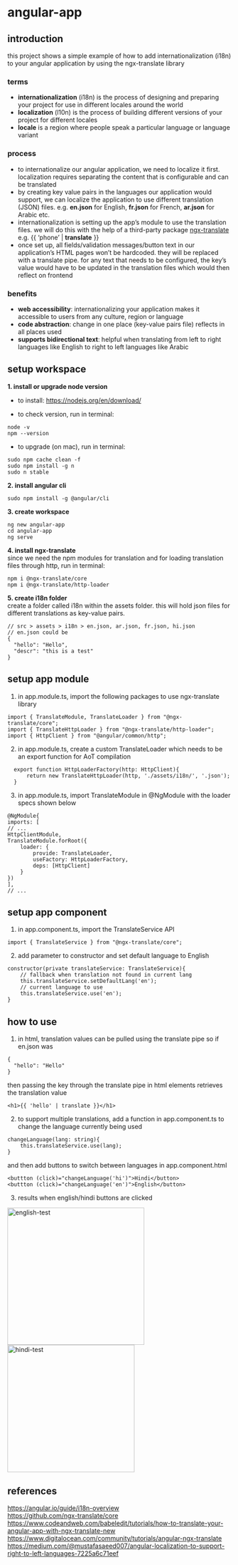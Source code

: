 # angular-app

## introduction

this project shows a simple example of how to add internationalization (i18n) to your angular application by using the ngx-translate library

### terms
- **internationalization** (i18n) is the process of designing and preparing your project for use in different locales around the world 
- **localization** (l10n) is the process of building different versions of your project for different locales
- **locale** is a region where people speak a particular language or language variant

### process
- to internationalize our angular application, we need to localize it first. localization requires separating the content that is configurable and can be translated
- by creating key value pairs in the languages our application would support, we can localize the application to use different translation (JSON) files. e.g. **en.json** for English, **fr.json** for French, **ar.json** for Arabic etc.
- internationalization is setting up the app’s module to use the translation files. we will do this with the help of a third-party package [ngx-translate](https://github.com/ngx-translate/core) e.g. <label> {{ ‘phone’ | **translate** }} </label>
- once set up, all fields/validation messages/button text in our application’s HTML pages won’t be hardcoded. they will be replaced with a translate pipe. for any text that needs to be configured, the key’s value would have to be updated in the translation files which would then reflect on frontend

### benefits
- **web accessibility**: internationalizing your application makes it accessible to users from any culture, region or language 
- **code abstraction**: change in one place (key-value pairs file) reflects in all places used
- **supports bidirectional text**: helpful when translating from left to right languages like English to right to left languages like Arabic

## setup workspace
**1. install or upgrade node version**

- to install: https://nodejs.org/en/download/


- to check version, run in terminal:

```
node -v  
npm --version
```

- to upgrade (on mac), run in terminal:

```
sudo npm cache clean -f
sudo npm install -g n
sudo n stable
```

**2. install angular cli**

```
sudo npm install -g @angular/cli
```

**3. create workspace** 

```
ng new angular-app
cd angular-app
ng serve
```

**4. install ngx-translate**  
since we need the npm modules for translation and for loading translation files through http, run in terminal:  

```
npm i @ngx-translate/core
npm i @ngx-translate/http-loader
```

**5. create i18n folder**  
create a folder called i18n within the assets folder. this will hold json files for different translations as key-value pairs. 
```
// src > assets > i18n > en.json, ar.json, fr.json, hi.json
// en.json could be 
{
  "hello": "Hello",
  "descr": "this is a test"
}
```

## setup app module 
1. in app.module.ts, import the following packages to use ngx-translate library

```
import { TranslateModule, TranslateLoader } from "@ngx-translate/core";
import { TranslateHttpLoader } from "@ngx-translate/http-loader";
import { HttpClient } from "@angular/common/http";
```

2. in app.module.ts, create a custom TranslateLoader which needs to be an export function for AoT compilation
```
  export function HttpLoaderFactory(http: HttpClient){
	  return new TranslateHttpLoader(http, './assets/i18n/', '.json');
  }
```

3. in app.module.ts, import TranslateModule in @NgModule with the loader specs shown below
```
@NgModule{
imports: [
// ...
HttpClientModule,
TranslateModule.forRoot({
	loader: {
		provide: TranslateLoader,
		useFactory: HttpLoaderFactory,
		deps: [HttpClient]
	}
})
],
// ...
```

## setup app component 

1. in app.component.ts, import the TranslateService API
```
import { TranslateService } from "@ngx-translate/core";
```

2. add parameter to constructor and set default language to English
```
constructor(private translateService: TranslateService){
	// fallback when translation not found in current lang
	this.translateService.setDefaultLang('en');
	// current language to use
	this.translateService.use('en');
}
```

## how to use 

1. in html, translation values can be pulled using the translate pipe 
so if en.json was
```
{
  "hello": "Hello"
}
```
then passing the key through the translate pipe in html elements retrieves the translation value
```
<h1>{{ 'hello' | translate }}</h1>
```

2. to support multiple translations, add a function in app.component.ts to change the language currently being used
```
changeLanguage(lang: string){
	this.translateService.use(lang);
}
```
and then add buttons to switch between languages in app.component.html
```
<buttton (click)="changeLanguage('hi')">Hindi</button>
<buttton (click)="changeLanguage('en')">English</button>
```

3. results when english/hindi buttons are clicked
 
<img width="308" alt="english-test" src="https://user-images.githubusercontent.com/39142854/212488539-f8e13cfe-35b8-4355-a772-afcbde6c59f2.png">

<img width="286" alt="hindi-test" src="https://user-images.githubusercontent.com/39142854/212488560-c07ddd4b-e54b-47ea-8728-f1590fc1f9ac.png">


## references
https://angular.io/guide/i18n-overview  
https://github.com/ngx-translate/core  
https://www.codeandweb.com/babeledit/tutorials/how-to-translate-your-angular-app-with-ngx-translate-new  
https://www.digitalocean.com/community/tutorials/angular-ngx-translate  
https://medium.com/@mustafasaeed007/angular-localization-to-support-right-to-left-languages-7225a6c71eef
